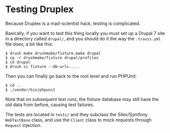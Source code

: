 Testing Druplex
===

Because Druplex is a mad-scientist hack, testing is complicated.

Basically, if you want to test this thing locally you must set up a Drupal 7 site in a directory called `drupal/`, and you should do it the way the `.travis.yml` file does, a bit like this:

	$ drush make drushmake/fixture.make drupal
	$ cp -r drushmake/fixture drupal/profiles
	$ cd drupal
	$ drush si fixture --db-url=.....

Then you can finally go back to the root level and run PHPUnit:

	$ cd ..
	$ ./vendor/bin/phpunit

Note that on subsequent test runs, the fixture database may still have the old data from before, causing test failures.

The tests are located in `tests/` and they subclass the Silex/Symfony `WebTestBase` class, and use the `Client` class to mock requests through `Request` injection.

